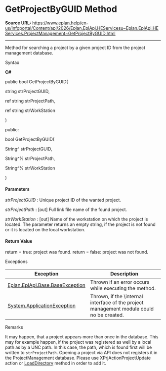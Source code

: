 # GetProjectByGUID Method

**Source URL:** https://www.eplan.help/en-us/Infoportal/Content/api/2026/Eplan.EplApi.HEServicesu~Eplan.EplApi.HEServices.ProjectManagement~GetProjectByGUID.html

---

Method for searching a project by a given project ID from the project management database.

Syntax

**C#**



public bool GetProjectByGUID( 

   string strProjectGUID,

   ref string strProjectPath,

   ref string strWorkStation

)

public:

bool GetProjectByGUID( 

   String^ strProjectGUID,

   String^% strProjectPath,

   String^% strWorkStation

)


#### Parameters

*strProjectGUID*
:   Unique project ID of the wanted project.

*strProjectPath*
:   [out] Full link file name of the found project.

*strWorkStation*
:   [out] Name of the workstation on which the project is located. The parameter returns an empty string, if the project is not found or it is located on the local workstation.

#### Return Value

return = true: project was found. return = false: project was not found.

Exceptions

| Exception | Description |
| --- | --- |
| [Eplan.EplApi.Base.BaseException](Eplan.EplApi.Baseu~Eplan.EplApi.Base.BaseException.html) | Thrown if an error occurs while executing the method. |
| [System.ApplicationException](#) | Thrown, if the \internal interface of the project management module could no be created. |

Remarks

It may happen, that a project appears more than once in the database. This may for example happen, if the project was registered as well by a local path as by a UNC path. In this case, the path, which is found first will be written to `strProjectPath`. Opening a project via API does not registers it in the ProjectManagement database. Please use XPrjActionProjectUpdate action or [LoadDirectory](Eplan.EplApi.HEServicesu~Eplan.EplApi.HEServices.ProjectManagement~LoadDirectory.html) method in order to add it.
